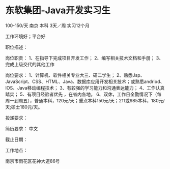 # 东软集团-Java开发实习生

100-150/天 南京 本科 3天／周 实习12个月

工作环境好；平台好

职位描述：

岗位职责： 1、在指导下完成项目开发工作； 2、编写相关技术文档和手册； 3、完成上级交代的其他工作

岗位要求： 1、计算机、软件相关专业大三、研二学生； 2、熟悉Jsp、JavaScript、CSS、HTML、Java、数据库应用开发相关技术；或熟悉andriod、IOS、Java移动编程技术； 3、有较强的学习能力和沟通表达能力； 4、工作认真踏实； 5、有项目经验者优先 ，在省内各地。 6、双休，工作日全勤情况下（每周一到周五），普通本科，120元/天；重点本科150元/天；211或985本科，180元/天;硕士180元/天。

投递要求：

简历要求： 中文

截止日期：

工作地点：

南京市雨花区花神大道86号